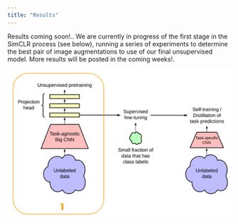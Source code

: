 ```yaml
---
title: "Results"
---
```


Results coming soon!.. We are currently in progress of the first stage in the SimCLR process (see below), running a series of experiments to determine the best pair of image augmentations to use of our final unsupervised model. More results will be posted in the coming weeks!.

![](/images/Stage1_progress.png)
